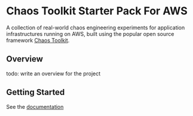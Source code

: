 # Chaos Toolkit Starter Pack For AWS

A collection of real-world chaos engineering experiments for application infrastructures running on AWS, built using the popular open source framework [Chaos Toolkit][chaostoolkit].

## Overview

todo: write an overview for the project

## Getting Started

See the [documentation](/docs/README.md)

[chaostoolkit]: https://chaostoolkit.org
